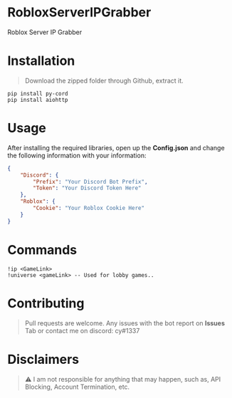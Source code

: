 # RobloxServerIPGrabber
Roblox Server IP Grabber


# Installation

> Download the zipped folder through Github, extract it.
```
pip install py-cord
pip install aiohttp
```

# Usage

After installing the required libraries, open up the **Config.json** and change the following information with your information:
```json
{
    "Discord": {
        "Prefix": "Your Discord Bot Prefix",
        "Token": "Your Discord Token Here"
    },
    "Roblox": {
        "Cookie": "Your Roblox Cookie Here"
    }
}
```

# Commands

```
!ip <GameLink>
!universe <gameLink> -- Used for lobby games..
```

# Contributing

> Pull requests are welcome. Any issues with the bot report on **Issues** Tab or contact me on discord: cy#1337

# Disclaimers

> :warning: I am not responsible for anything that may happen, such as, API Blocking, Account Termination, etc.

